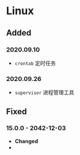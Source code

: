 # Linux

## Added

### 2020.09.10

* `crontab` 定时任务

### 2020.09.26

* `supervisor` 进程管理工具

## Fixed

### 15.0.0 - 2042-12-03

* **Changed**
* 
